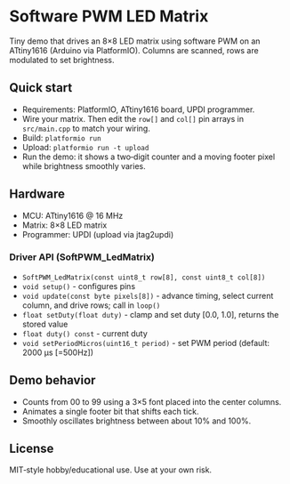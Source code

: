 # Software PWM LED Matrix

Tiny demo that drives an 8×8 LED matrix using software PWM on an ATtiny1616 (Arduino via PlatformIO). Columns are scanned, rows are modulated to set brightness.

## Quick start
- Requirements: PlatformIO, ATtiny1616 board, UPDI programmer.
- Wire your matrix. Then edit the `row[]` and `col[]` pin arrays in `src/main.cpp` to match your wiring.
- Build: `platformio run`
- Upload: `platformio run -t upload`
- Run the demo: it shows a two‑digit counter and a moving footer pixel while brightness smoothly varies.

## Hardware
- MCU: ATtiny1616 @ 16 MHz
- Matrix: 8×8 LED matrix
- Programmer: UPDI (upload via jtag2updi)

### Driver API (SoftPWM_LedMatrix)
- `SoftPWM_LedMatrix(const uint8_t row[8], const uint8_t col[8])`
- `void setup()` - configures pins
- `void update(const byte pixels[8])` - advance timing, select current column, and drive rows; call in `loop()`
- `float setDuty(float duty)` - clamp and set duty [0.0, 1.0], returns the stored value
- `float duty() const` - current duty
- `void setPeriodMicros(uint16_t period)` - set PWM period (default: 2000 µs [=500Hz])

## Demo behavior
- Counts from 00 to 99 using a 3×5 font placed into the center columns.
- Animates a single footer bit that shifts each tick.
- Smoothly oscillates brightness between about 10% and 100%.

## License
MIT‑style hobby/educational use. Use at your own risk.
